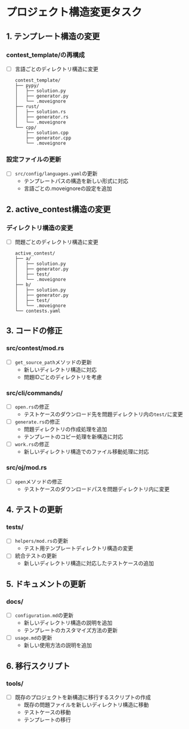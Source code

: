 # プロジェクト構造変更タスク

## 1. テンプレート構造の変更

### contest_template/の再構成
- [ ] 言語ごとのディレクトリ構造に変更
  ```
  contest_template/
  ├── pypy/
  │   ├── solution.py
  │   ├── generator.py
  │   └── .moveignore
  ├── rust/
  │   ├── solution.rs
  │   ├── generator.rs
  │   └── .moveignore
  └── cpp/
      ├── solution.cpp
      ├── generator.cpp
      └── .moveignore
  ```

### 設定ファイルの更新
- [ ] `src/config/languages.yaml`の更新
  - テンプレートパスの構造を新しい形式に対応
  - 言語ごとの.moveignoreの設定を追加

## 2. active_contest構造の変更

### ディレクトリ構造の変更
- [ ] 問題ごとのディレクトリ構造に変更
  ```
  active_contest/
  ├── a/
  │   ├── solution.py
  │   ├── generator.py
  │   ├── test/
  │   └── .moveignore
  ├── b/
  │   ├── solution.py
  │   ├── generator.py
  │   ├── test/
  │   └── .moveignore
  └── contests.yaml
  ```

## 3. コードの修正

### src/contest/mod.rs
- [ ] `get_source_path`メソッドの更新
  - 新しいディレクトリ構造に対応
  - 問題IDごとのディレクトリを考慮

### src/cli/commands/
- [ ] `open.rs`の修正
  - テストケースのダウンロード先を問題ディレクトリ内の`test/`に変更
- [ ] `generate.rs`の修正
  - 問題ディレクトリの作成処理を追加
  - テンプレートのコピー処理を新構造に対応
- [ ] `work.rs`の修正
  - 新しいディレクトリ構造でのファイル移動処理に対応

### src/oj/mod.rs
- [ ] `open`メソッドの修正
  - テストケースのダウンロードパスを問題ディレクトリ内に変更

## 4. テストの更新

### tests/
- [ ] `helpers/mod.rs`の更新
  - テスト用テンプレートディレクトリ構造の変更
- [ ] 統合テストの更新
  - 新しいディレクトリ構造に対応したテストケースの追加

## 5. ドキュメントの更新

### docs/
- [ ] `configuration.md`の更新
  - 新しいディレクトリ構造の説明を追加
  - テンプレートのカスタマイズ方法の更新
- [ ] `usage.md`の更新
  - 新しい使用方法の説明を追加

## 6. 移行スクリプト

### tools/
- [ ] 既存のプロジェクトを新構造に移行するスクリプトの作成
  - 既存の問題ファイルを新しいディレクトリ構造に移動
  - テストケースの移動
  - テンプレートの移行 